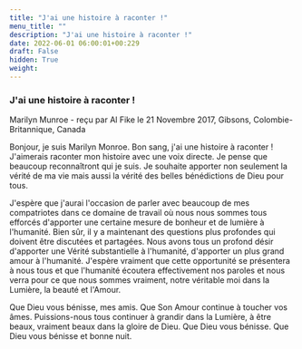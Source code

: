```yaml
---
title: "J'ai une histoire à raconter !"
menu_title: ""
description: "J'ai une histoire à raconter !"
date: 2022-06-01 06:00:01+00:229
draft: False
hidden: True
weight:
---
```

### J'ai une histoire à raconter !

Marilyn Munroe - reçu par Al Fike le 21 Novembre 2017, Gibsons, Colombie-Britannique, Canada

Bonjour, je suis Marilyn Monroe. Bon sang, j'ai une histoire à raconter ! J'aimerais raconter mon histoire avec une voix directe. Je pense que beaucoup reconnaîtront qui je suis. Je souhaite apporter non seulement la vérité de ma vie mais aussi la vérité des belles bénédictions de Dieu pour tous.

J'espère que j'aurai l'occasion de parler avec beaucoup de mes compatriotes dans ce domaine de travail où nous nous sommes tous efforcés d'apporter une certaine mesure de bonheur et de lumière à l'humanité. Bien sûr, il y a maintenant des questions plus profondes qui doivent être discutées et partagées. Nous avons tous un profond désir d'apporter une Vérité substantielle à l'humanité, d'apporter un plus grand amour à l'humanité. J'espère vraiment que cette opportunité se présentera à nous tous et que l'humanité écoutera effectivement nos paroles et nous verra pour ce que nous sommes vraiment, notre véritable moi dans la Lumière, la beauté et l'Amour.

Que Dieu vous bénisse, mes amis. Que Son Amour continue à toucher vos âmes. Puissions-nous tous continuer à grandir dans la Lumière, à être beaux, vraiment beaux dans la gloire de Dieu. Que Dieu vous bénisse. Que Dieu vous bénisse et bonne nuit.



